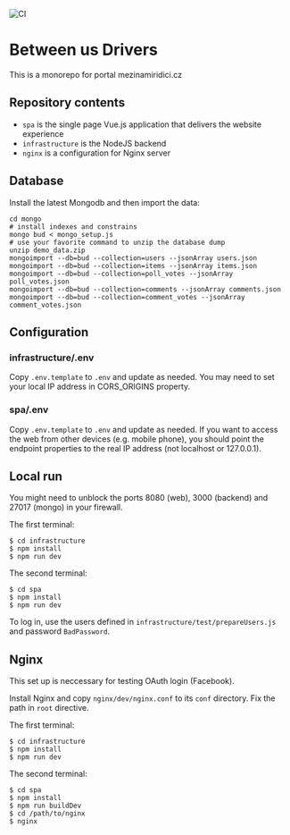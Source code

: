 ![CI](https://github.com/literakl/mezinamiridici/workflows/CI/badge.svg?branch=master)

# Between us Drivers

This is a monorepo for portal mezinamiridici.cz

## Repository contents

* `spa` is the single page Vue.js application that delivers the website experience
* `infrastructure` is the NodeJS backend
* `nginx` is a configuration for Nginx server

## Database

Install the latest Mongodb and then import the data:

```
cd mongo
# install indexes and constrains
mongo bud < mongo_setup.js
# use your favorite command to unzip the database dump
unzip demo_data.zip  
mongoimport --db=bud --collection=users --jsonArray users.json
mongoimport --db=bud --collection=items --jsonArray items.json
mongoimport --db=bud --collection=poll_votes --jsonArray poll_votes.json
mongoimport --db=bud --collection=comments --jsonArray comments.json
mongoimport --db=bud --collection=comment_votes --jsonArray comment_votes.json
```

## Configuration

### infrastructure/.env

Copy `.env.template` to `.env` and update as needed. You may need to set your local IP address in CORS_ORIGINS property.

### spa/.env

Copy `.env.template` to `.env` and update as needed. If you want to access the web 
from other devices (e.g. mobile phone), you should point the endpoint properties
to the real IP address (not localhost or 127.0.0.1).

## Local run

You might need to unblock the ports 8080 (web), 3000 (backend) and 27017 (mongo) in your firewall.

The first terminal: 
```
$ cd infrastructure
$ npm install
$ npm run dev
```
The second terminal:
```
$ cd spa
$ npm install
$ npm run dev
```

To log in, use the users defined in `infrastructure/test/prepareUsers.js` and password `BadPassword`.

## Nginx

This set up is neccessary for testing OAuth login (Facebook).

Install Nginx and copy `nginx/dev/nginx.conf` to its `conf` directory. Fix the path in `root` directive.

The first terminal: 
```
$ cd infrastructure
$ npm install
$ npm run dev
```
The second terminal:
```
$ cd spa
$ npm install
$ npm run buildDev
$ cd /path/to/nginx
$ nginx
```
